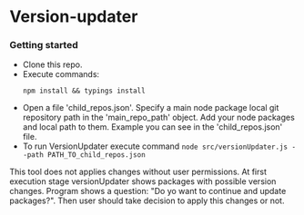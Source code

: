 # Version-updater

### Getting started

- Clone this repo.
- Execute commands:
  ```
  npm install && typings install
  ```
- Open a file 'child_repos.json'. Specify a main node package local git repository path in the 'main_repo_path' object. Add your node packages and local path to them. Example you can see in the 'child_repos.json' file.
- To run VersionUpdater execute command `node src/versionUpdater.js --path PATH_TO_child_repos.json`

This tool does not applies changes without user permissions. At first execution stage versionUpdater shows packages with possible version changes. Program shows a question: "Do yo want to continue and update packages?". Then user should take decision to apply this changes or not. 
